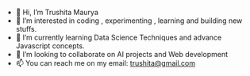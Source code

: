 - 👋 Hi, I’m Trushita Maurya
- 👀 I’m interested in coding , experimenting , learning and building new stuffs.
- 🌱 I’m currently learning Data Science Techniques and advance Javascript concepts.
- 💞️ I’m looking to collaborate on AI projects and Web development
- 📫 You can reach me on my email: trushita@gmail.com

<!---
trushita23/trushita23 is a ✨ special ✨ repository because its `README.md` (this file) appears on your GitHub profile.
You can click the Preview link to take a look at your changes.
--->
